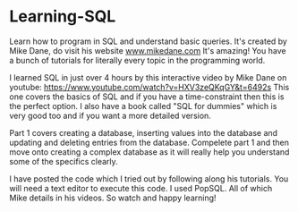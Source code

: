 # Learning-SQL
Learn how to program in SQL and understand basic queries.
It's created by Mike Dane, do visit his website www.mikedane.com It's amazing! You have a bunch of tutorials for literally every topic in the programming world. 

I learned SQL in just over 4 hours by this interactive video by Mike Dane on youtube: https://www.youtube.com/watch?v=HXV3zeQKqGY&t=6492s
This one covers the basics of SQL and if you have a time-constraint then this is the perfect option. I also have a book called "SQL for dummies" which is very good too and if you want a more detailed version.

Part 1 covers creating a database, inserting values into the database and updating and deleting entries from the database.
Compelete part 1 and then move onto creating a complex database as it will really help you understand some of the specifics clearly. 

I have posted the code which I tried out by following along his tutorials. You will need a text editor to execute this code. I used PopSQL. All of which Mike details in his videos. So watch and happy learning!
